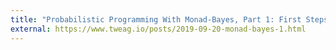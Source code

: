```yaml
---
title: "Probabilistic Programming With Monad-Bayes, Part 1: First Steps"
external: https://www.tweag.io/posts/2019-09-20-monad-bayes-1.html
---
```

